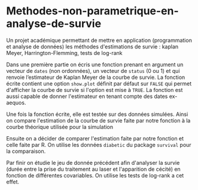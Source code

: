 # Methodes-non-parametrique-en-analyse-de-survie
Un projet académique permettant de mettre en application (programmation et analyse de données) les méthodes d'estimations de survie : kaplan Meyer, Harrington-Flemming, tests de log-rank

Dans une première partie on écris une fonction prenant en argument un vecteur de `dates` (non ordonnées), un vecteur de `status` (0 ou 1) et qui renvoie l’estimateur de Kaplan Meyer de la courbe de survie. La fonction écrite contient une option `show.plot` définit par défaut sur `FALSE` qui permet d'afficher la courbe de survie si l'option est mise à  `TRUE`. La fonction est aussi capable de donner l'estimateur en tenant compte des dates ex-aequos. 

Une fois la fonction écrite, elle est testée sur des données simulées. Ainsi on compare l'estimation de la courbe de survie faite par notre fonction à la courbe théorique utilisée pour la simulation

Ensuite on a décider de comparer l'estimation faite par notre fonction et celle faite par R. On utilise les données `diabetic` du package `survival` pour la comparaison.  

Par finir on étudie le jeu de donnée précédent afin d'analyser la survie (durée entre la prise du traitement au laser et l'apparition de cécité) en fonction de différentes covariables. On utilise les tests de log-rank a cet effet.
